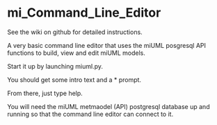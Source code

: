 mi_Command_Line_Editor
======================

See the wiki on github for detailed instructions.

A very basic command line editor that uses the miUML posgresql API functions to build, view and edit miUML models.

Start it up by launching miuml.py.

You should get some intro text and a * prompt.

From there, just type help.

You will need the miUML metmaodel (API) postgresql database up and running
so that the command line editor can connect to it.
